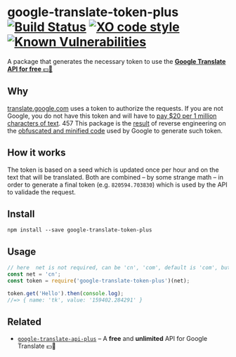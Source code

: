 # google-translate-token-plus [![Build Status](https://travis-ci.org/jerry-i/google-translate-token.svg?branch=master)](https://travis-ci.org/jerry-i/google-translate-token-plus) [![XO code style](https://img.shields.io/badge/code_style-XO-5ed9c7.svg)](https://github.com/sindresorhus/xo) [![Known Vulnerabilities](https://snyk.io/test/github/jerry-i/google-translate-token-plus/badge.svg)](https://snyk.io/test/github/jerry-i/google-translate-token-plus)

A package that generates the necessary token to use the [**Google Translate API for free** :dollar::no_entry_sign:](https://github.com/jerry-i/google-translate-api-plus)

## Why

[translate.google.com](https://translate.google.com) uses a token to authorize the requests. If you are not Google, you do not have this token and will have to [pay $20 per 1 million characters of text](https://cloud.google.com/translate/v2/pricing).
457
This package is the [result](https://github.com/jerry-i/google-translate-token-plus/blob/master/index.js#L12-110) of reverse engineering on the [obfuscated and minified code](https://translate.google.com/translate/releases/twsfe_w_20160620_RC00/r/js/desktop_module_main.js) used by Google to generate such token.

## How it works

The token is based on a seed which is updated once per hour and on the text that will be translated. Both are combined – by some strange math – in order to generate a final token (e.g. `820594.703830`) which is used by the API to validade the request.


## Install

```
npm install --save google-translate-token-plus
```

## Usage

``` js
// here  net is not required, can be 'cn', 'com', default is 'com', but 'cn' would be friendly to CHINA
const net = 'cn';
const token = require('google-translate-token-plus')(net);

token.get('Hello').then(console.log);
//=> { name: 'tk', value: '159402.284291' }
```

## Related
- [`google-translate-api-plus`](https://github.com/jerry-i/google-translate-api-plus) – A **free** and **unlimited** API for Google Translate :dollar::no_entry_sign:
